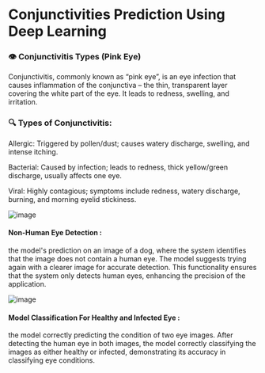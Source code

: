# Conjunctivities Prediction Using Deep Learning
### 👁️ Conjunctivitis Types (Pink Eye)
Conjunctivitis, commonly known as “pink eye”, is an eye infection that causes inflammation of the conjunctiva – the thin, transparent layer covering the white part of the eye. It leads to redness, swelling, and irritation.

### 🔍 Types of Conjunctivitis:

Allergic: Triggered by pollen/dust; causes watery discharge, swelling, and intense itching.

Bacterial: Caused by infection; leads to redness, thick yellow/green discharge, usually affects one eye.

Viral: Highly contagious; symptoms include redness, watery discharge, burning, and morning eyelid stickiness.


![image](https://github.com/user-attachments/assets/1635121d-ea93-49f8-b357-5b37dacd839e)
#### Non-Human Eye Detection :
the model's prediction on an image of a dog, where the system identifies that the image does not contain a human eye. The model suggests trying again with a clearer image for accurate detection. This functionality ensures that the system only detects human eyes, enhancing the precision of the application.


![image](https://github.com/user-attachments/assets/e1d8dce0-2379-4355-81f4-5b0a435d69d9)
#### Model Classification For Healthy and Infected Eye :
the model correctly predicting the condition of two eye images. After detecting the human eye in both images, the model correctly classifying the images as either healthy or infected, demonstrating its accuracy in classifying eye conditions.
